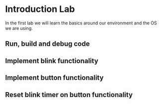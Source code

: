 # Introduction Lab
In the first lab we will learn the basics around our environment and the OS we are using.

## Run, build and debug code

## Implement blink functionality

## Implement button functionality

## Reset blink timer on button functionality